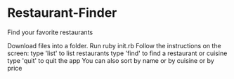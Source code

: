 # Restaurant-Finder
Find your favorite restaurants

Download files into a folder. 
Run ruby init.rb 
Follow the instructions on the screen:
type 'list' to list restaurants 
type 'find' to find a restaurant or cuisine 
type 'quit' to quit the app
You can also sort by name or by cuisine or by price
